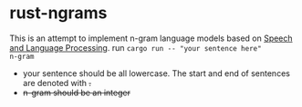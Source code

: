 # rust-ngrams
This is an attempt to implement n-gram language models based on [Speech and Language Processing](https://web.stanford.edu/~jurafsky/slp3/3.pdf).
run <code>cargo run -- "your sentence here" n-gram</code>

- your sentence should be all lowercase. The start and end of sentences are denoted with <s>.
- n-gram should be an integer
